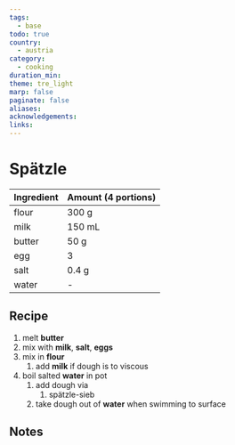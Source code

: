 ```yaml
---
tags:
  - base
todo: true
country:
  - austria
category:
  - cooking
duration_min: 
theme: tre_light
marp: false
paginate: false
aliases: 
acknowledgements: 
links:
---
```




# Spätzle

|Ingredient|Amount (4 portions)|
| :- | :- |
|flour|300 g|
|milk|150 mL|
|butter|50 g|
|egg|3|
|salt|0.4 g|
|water|-|

## Recipe
1. melt **butter**
1. mix with **milk**, **salt**, **eggs**
1. mix in **flour**
    1. add **milk** if dough is to viscous
1. boil salted **water** in pot
    1. add dough via
        1. spätzle-sieb
    1. take dough out of **water** when swimming to surface

## Notes
